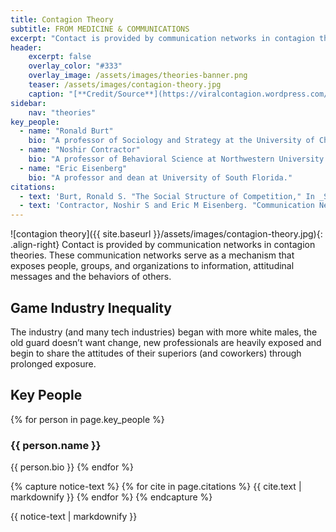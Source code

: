 ```yaml
---
title: Contagion Theory
subtitle: FROM MEDICINE & COMMUNICATIONS
excerpt: "Contact is provided by communication networks in contagion theories. These communication networks serve as a mechanism that exposes people to information."
header:
    excerpt: false
    overlay_color: "#333"
    overlay_image: /assets/images/theories-banner.png
    teaser: /assets/images/contagion-theory.jpg
    caption: "[**Credit/Source**](https://viralcontagion.wordpress.com/2012/10/05/images-from-virality-future-project-with-artists-at-uel/)"
sidebar:
    nav: "theories"
key_people:
  - name: "Ronald Burt"
    bio: "A professor of Sociology and Strategy at the University of Chicago Booth School of Business."
  - name: "Noshir Contractor"
    bio: "A professor of Behavioral Science at Northwestern University."
  - name: "Eric Eisenberg"
    bio: "A professor and dean at University of South Florida."
citations:
  - text: 'Burt, Ronald S. "The Social Structure of Competition," In _Structural Holes_, Cambridge, MA: Harvard University Press, 1992.'
  - text: 'Contractor, Noshir S and Eric M Eisenberg. "Communication Networks and New Media in Organizations." _Organizations and communication technology_ 143 (1990): 172.'
---
```


![contagion theory]({{ site.baseurl }}/assets/images/contagion-theory.jpg){: .align-right}
Contact is provided by communication networks in contagion theories. These communication networks serve as a mechanism that exposes people, groups, and organizations to information, attitudinal messages and the behaviors of others.

## Game Industry Inequality
The industry (and many tech industries) began with more white males, the old guard doesn’t want change, new professionals are heavily exposed and begin to share the attitudes of their superiors (and coworkers) through prolonged exposure.

## Key People
{% for person in page.key_people %}
### {{ person.name }}
{{ person.bio }}
{% endfor %}

{% capture notice-text %}
{% for cite in page.citations %}
{{ cite.text | markdownify }}
{% endfor %}
{% endcapture %}

<div class="notice--primary">
    {{ notice-text | markdownify }}
</div>

<!--[Theory Details](https://www.utwente.nl/cw/theorieenoverzicht/Theory%20Clusters/Interpersonal%20Communication%20and%20Relations/Contagion_theories/)-->